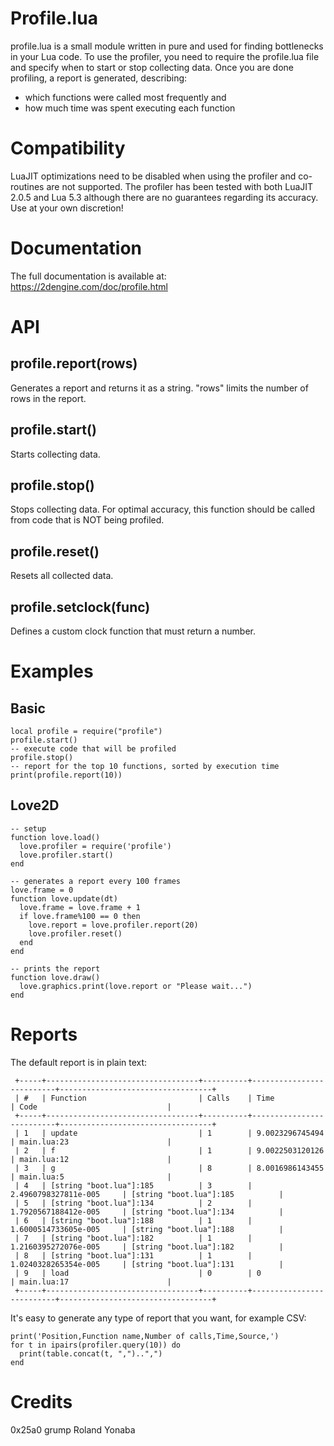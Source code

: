 # Profile.lua
profile.lua is a small module written in pure and used for finding bottlenecks in your Lua code.
To use the profiler, you need to require the profile.lua file and specify when to start or stop collecting data.
Once you are done profiling, a report is generated, describing:
* which functions were called most frequently and
* how much time was spent executing each function

# Compatibility
LuaJIT optimizations need to be disabled when using the profiler and co-routines are not supported.
The profiler has been tested with both LuaJIT 2.0.5 and Lua 5.3 although there are no guarantees regarding its accuracy.
Use at your own discretion!

# Documentation
The full documentation is available at:
https://2dengine.com/doc/profile.html

# API
## profile.report(rows)
Generates a report and returns it as a string.
"rows" limits the number of rows in the report.

## profile.start()
Starts collecting data.

## profile.stop()
Stops collecting data.
For optimal accuracy, this function should be called from code that is NOT being profiled.

## profile.reset()
Resets all collected data.

## profile.setclock(func)
Defines a custom clock function that must return a number.

# Examples
## Basic
~~~~
local profile = require("profile")
profile.start()
-- execute code that will be profiled
profile.stop()
-- report for the top 10 functions, sorted by execution time
print(profile.report(10))
~~~~

## Love2D
~~~~
-- setup
function love.load()
  love.profiler = require('profile') 
  love.profiler.start()
end

-- generates a report every 100 frames
love.frame = 0
function love.update(dt)
  love.frame = love.frame + 1
  if love.frame%100 == 0 then
    love.report = love.profiler.report(20)
    love.profiler.reset()
  end
end

-- prints the report
function love.draw()
  love.graphics.print(love.report or "Please wait...")
end
~~~~

# Reports
The default report is in plain text:
~~~~
 +-----+----------------------------------+----------+--------------------------+----------------------------------+
 | #   | Function                         | Calls    | Time                     | Code                             |
 +-----+----------------------------------+----------+--------------------------+----------------------------------+
 | 1   | update                           | 1        | 9.0023296745494          | main.lua:23                      |
 | 2   | f                                | 1        | 9.0022503120126          | main.lua:12                      |
 | 3   | g                                | 8        | 8.0016986143455          | main.lua:5                       |
 | 4   | [string "boot.lua"]:185          | 3        | 2.4960798327811e-005     | [string "boot.lua"]:185          |
 | 5   | [string "boot.lua"]:134          | 2        | 1.7920567188412e-005     | [string "boot.lua"]:134          |
 | 6   | [string "boot.lua"]:188          | 1        | 1.6000514733605e-005     | [string "boot.lua"]:188          |
 | 7   | [string "boot.lua"]:182          | 1        | 1.2160395272076e-005     | [string "boot.lua"]:182          |
 | 8   | [string "boot.lua"]:131          | 1        | 1.0240328265354e-005     | [string "boot.lua"]:131          |
 | 9   | load                             | 0        | 0                        | main.lua:17                      |
 +-----+----------------------------------+----------+--------------------------+----------------------------------+
~~~~

It's easy to generate any type of report that you want, for example CSV:

~~~~
print('Position,Function name,Number of calls,Time,Source,')
for t in ipairs(profiler.query(10)) do
  print(table.concat(t, ",")..",")
end
~~~~

# Credits
0x25a0
grump
Roland Yonaba
